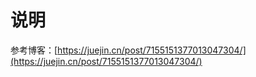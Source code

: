 # 说明

参考博客：[https://juejin.cn/post/7155151377013047304/](https://juejin.cn/post/7155151377013047304/)
